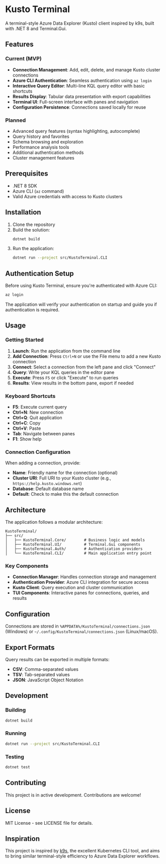 # Kusto Terminal

A terminal-style Azure Data Explorer (Kusto) client inspired by k9s, built with .NET 8 and Terminal.Gui.

## Features

### Current (MVP)
- **Connection Management**: Add, edit, delete, and manage Kusto cluster connections
- **Azure CLI Authentication**: Seamless authentication using `az login`
- **Interactive Query Editor**: Multi-line KQL query editor with basic shortcuts
- **Results Display**: Tabular data presentation with export capabilities
- **Terminal UI**: Full-screen interface with panes and navigation
- **Configuration Persistence**: Connections saved locally for reuse

### Planned
- Advanced query features (syntax highlighting, autocomplete)
- Query history and favorites
- Schema browsing and exploration
- Performance analysis tools
- Additional authentication methods
- Cluster management features

## Prerequisites

- .NET 8 SDK
- Azure CLI (`az` command)
- Valid Azure credentials with access to Kusto clusters

## Installation

1. Clone the repository
2. Build the solution:
   ```bash
   dotnet build
   ```
3. Run the application:
   ```bash
   dotnet run --project src/KustoTerminal.CLI
   ```

## Authentication Setup

Before using Kusto Terminal, ensure you're authenticated with Azure CLI:

```bash
az login
```

The application will verify your authentication on startup and guide you if authentication is required.

## Usage

### Getting Started

1. **Launch**: Run the application from the command line
2. **Add Connection**: Press `Ctrl+N` or use the File menu to add a new Kusto connection
3. **Connect**: Select a connection from the left pane and click "Connect"
4. **Query**: Write your KQL queries in the editor pane
5. **Execute**: Press `F5` or click "Execute" to run queries
6. **Results**: View results in the bottom pane, export if needed

### Keyboard Shortcuts

- **F5**: Execute current query
- **Ctrl+N**: New connection
- **Ctrl+Q**: Quit application
- **Ctrl+C**: Copy
- **Ctrl+V**: Paste
- **Tab**: Navigate between panes
- **F1**: Show help

### Connection Configuration

When adding a connection, provide:
- **Name**: Friendly name for the connection (optional)
- **Cluster URI**: Full URI to your Kusto cluster (e.g., `https://help.kusto.windows.net`)
- **Database**: Default database name
- **Default**: Check to make this the default connection

## Architecture

The application follows a modular architecture:

```
KustoTerminal/
├── src/
│   ├── KustoTerminal.Core/        # Business logic and models
│   ├── KustoTerminal.UI/          # Terminal.Gui components
│   ├── KustoTerminal.Auth/        # Authentication providers
│   └── KustoTerminal.CLI/         # Main application entry point
```

### Key Components

- **Connection Manager**: Handles connection storage and management
- **Authentication Provider**: Azure CLI integration for secure access
- **Kusto Client**: Query execution and cluster communication
- **TUI Components**: Interactive panes for connections, queries, and results

## Configuration

Connections are stored in `%APPDATA%/KustoTerminal/connections.json` (Windows) or `~/.config/KustoTerminal/connections.json` (Linux/macOS).

## Export Formats

Query results can be exported in multiple formats:
- **CSV**: Comma-separated values
- **TSV**: Tab-separated values  
- **JSON**: JavaScript Object Notation

## Development

### Building
```bash
dotnet build
```

### Running
```bash
dotnet run --project src/KustoTerminal.CLI
```

### Testing
```bash
dotnet test
```

## Contributing

This project is in active development. Contributions are welcome!

## License

MIT License - see LICENSE file for details.

## Inspiration

This project is inspired by [k9s](https://k9scli.io/), the excellent Kubernetes CLI tool, and aims to bring similar terminal-style efficiency to Azure Data Explorer workflows.